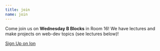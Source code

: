 ```yaml
---
title: join
name: join
---
```

<p>
	Come join us on <strong>Wednesday B Blocks</strong> in Room 16! 
	We have lectures and make projects on web-dev topics (see lectures below)!
</p>
<a class="button email-submit" href="https://ion.tjhsst.edu/eighth/signup/3335?activity=12">Sign Up on Ion</a>